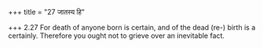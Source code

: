 +++
title = "27 जातस्य हि"

+++
2.27 For death of anyone born is certain, and of the dead (re-) birth is
a certainly. Therefore you ought not to grieve over an inevitable fact.
